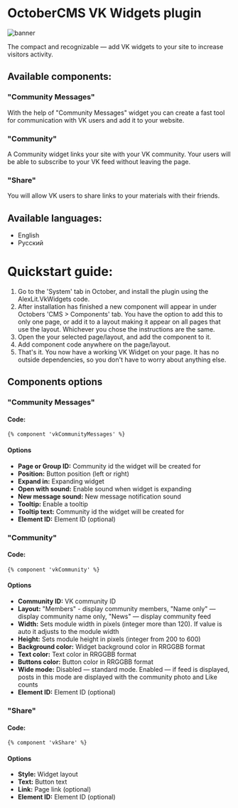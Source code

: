 # OctoberCMS VK Widgets plugin

![banner](https://raw.githubusercontent.com/web2easy/OctoberCMS-VK-Widgets-Plugin/master/assets/images/banner.png)

The compact and recognizable — add VK widgets to your site to increase visitors activity.

## Available components:

### "Community Messages"

With the help of "Community Messages" widget you can create a fast tool for communication with VK users and add it to your website.

### "Community"

A Community widget links your site with your VK community. Your users will be able to subscribe to your VK feed without leaving the page.

### "Share"

You will allow VK users to share links to your materials with their friends.

## Available languages:

- English
- Русский

# Quickstart guide:

1. Go to the 'System' tab in October, and install the plugin using the AlexLit.VkWidgets code.
2. After installation has finished a new component will appear in under Octobers 'CMS > Components' tab. You have the option to add this to only one page, or add it to a layout making it appear on all pages that use the layout. Whichever you chose the instructions are the same.
3. Open the your selected page/layout, and add the component to it.
4. Add component code anywhere on the page/layout.
5. That's it. You now have a working VK Widget on your page. It has no outside dependencies, so you don't have to worry about anything else.

## Components options

### "Community Messages"

#### Code:

```twig
{% component 'vkCommunityMessages' %}
```

#### Options
- **Page or Group ID:** Community id the widget will be created for
- **Position:** Button position (left or right)
- **Expand in:** Expanding widget
- **Open with sound:** Enable sound when widget is expanding
- **New message sound:** New message notification sound
- **Tooltip:** Enable a tooltip
- **Tooltip text:** Community id the widget will be created for
- **Element ID:** Element ID (optional)

### "Community"

#### Code:

```twig
{% component 'vkCommunity' %}
```

#### Options
- **Сommunity ID:** VK community ID
- **Layout:** "Members" - display community members, "Name only" — display community name only, "News" — display community feed
- **Width:** Sets module width in pixels (integer more than 120). If value is auto it adjusts to the module width
- **Height:** Sets module height in pixels (integer from 200 to 600)
- **Background color:** Widget background color in RRGGBB format
- **Text color:** Text color in RRGGBB format
- **Buttons color:** Button color in RRGGBB format
- **Wide mode:** Disabled — standard mode. Enabled — if feed is displayed, posts in this mode are displayed with the community photo and Like counts
- **Element ID:** Element ID (optional)

### "Share"

#### Code:

```twig
{% component 'vkShare' %}
```

#### Options
- **Style:** Widget layout
- **Text:** Button text
- **Link:** Page link (optional)
- **Element ID:** Element ID (optional)